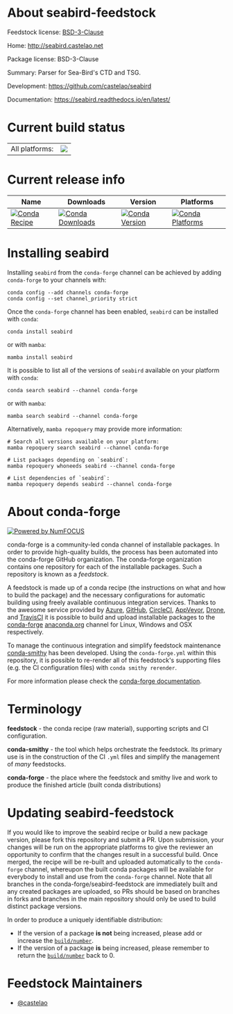 About seabird-feedstock
=======================

Feedstock license: [BSD-3-Clause](https://github.com/conda-forge/seabird-feedstock/blob/main/LICENSE.txt)

Home: http://seabird.castelao.net

Package license: BSD-3-Clause

Summary: Parser for Sea-Bird's CTD and TSG.

Development: https://github.com/castelao/seabird

Documentation: https://seabird.readthedocs.io/en/latest/

Current build status
====================


<table><tr><td>All platforms:</td>
    <td>
      <a href="https://dev.azure.com/conda-forge/feedstock-builds/_build/latest?definitionId=10479&branchName=main">
        <img src="https://dev.azure.com/conda-forge/feedstock-builds/_apis/build/status/seabird-feedstock?branchName=main">
      </a>
    </td>
  </tr>
</table>

Current release info
====================

| Name | Downloads | Version | Platforms |
| --- | --- | --- | --- |
| [![Conda Recipe](https://img.shields.io/badge/recipe-seabird-green.svg)](https://anaconda.org/conda-forge/seabird) | [![Conda Downloads](https://img.shields.io/conda/dn/conda-forge/seabird.svg)](https://anaconda.org/conda-forge/seabird) | [![Conda Version](https://img.shields.io/conda/vn/conda-forge/seabird.svg)](https://anaconda.org/conda-forge/seabird) | [![Conda Platforms](https://img.shields.io/conda/pn/conda-forge/seabird.svg)](https://anaconda.org/conda-forge/seabird) |

Installing seabird
==================

Installing `seabird` from the `conda-forge` channel can be achieved by adding `conda-forge` to your channels with:

```
conda config --add channels conda-forge
conda config --set channel_priority strict
```

Once the `conda-forge` channel has been enabled, `seabird` can be installed with `conda`:

```
conda install seabird
```

or with `mamba`:

```
mamba install seabird
```

It is possible to list all of the versions of `seabird` available on your platform with `conda`:

```
conda search seabird --channel conda-forge
```

or with `mamba`:

```
mamba search seabird --channel conda-forge
```

Alternatively, `mamba repoquery` may provide more information:

```
# Search all versions available on your platform:
mamba repoquery search seabird --channel conda-forge

# List packages depending on `seabird`:
mamba repoquery whoneeds seabird --channel conda-forge

# List dependencies of `seabird`:
mamba repoquery depends seabird --channel conda-forge
```


About conda-forge
=================

[![Powered by
NumFOCUS](https://img.shields.io/badge/powered%20by-NumFOCUS-orange.svg?style=flat&colorA=E1523D&colorB=007D8A)](https://numfocus.org)

conda-forge is a community-led conda channel of installable packages.
In order to provide high-quality builds, the process has been automated into the
conda-forge GitHub organization. The conda-forge organization contains one repository
for each of the installable packages. Such a repository is known as a *feedstock*.

A feedstock is made up of a conda recipe (the instructions on what and how to build
the package) and the necessary configurations for automatic building using freely
available continuous integration services. Thanks to the awesome service provided by
[Azure](https://azure.microsoft.com/en-us/services/devops/), [GitHub](https://github.com/),
[CircleCI](https://circleci.com/), [AppVeyor](https://www.appveyor.com/),
[Drone](https://cloud.drone.io/welcome), and [TravisCI](https://travis-ci.com/)
it is possible to build and upload installable packages to the
[conda-forge](https://anaconda.org/conda-forge) [anaconda.org](https://anaconda.org/)
channel for Linux, Windows and OSX respectively.

To manage the continuous integration and simplify feedstock maintenance
[conda-smithy](https://github.com/conda-forge/conda-smithy) has been developed.
Using the ``conda-forge.yml`` within this repository, it is possible to re-render all of
this feedstock's supporting files (e.g. the CI configuration files) with ``conda smithy rerender``.

For more information please check the [conda-forge documentation](https://conda-forge.org/docs/).

Terminology
===========

**feedstock** - the conda recipe (raw material), supporting scripts and CI configuration.

**conda-smithy** - the tool which helps orchestrate the feedstock.
                   Its primary use is in the construction of the CI ``.yml`` files
                   and simplify the management of *many* feedstocks.

**conda-forge** - the place where the feedstock and smithy live and work to
                  produce the finished article (built conda distributions)


Updating seabird-feedstock
==========================

If you would like to improve the seabird recipe or build a new
package version, please fork this repository and submit a PR. Upon submission,
your changes will be run on the appropriate platforms to give the reviewer an
opportunity to confirm that the changes result in a successful build. Once
merged, the recipe will be re-built and uploaded automatically to the
`conda-forge` channel, whereupon the built conda packages will be available for
everybody to install and use from the `conda-forge` channel.
Note that all branches in the conda-forge/seabird-feedstock are
immediately built and any created packages are uploaded, so PRs should be based
on branches in forks and branches in the main repository should only be used to
build distinct package versions.

In order to produce a uniquely identifiable distribution:
 * If the version of a package **is not** being increased, please add or increase
   the [``build/number``](https://docs.conda.io/projects/conda-build/en/latest/resources/define-metadata.html#build-number-and-string).
 * If the version of a package **is** being increased, please remember to return
   the [``build/number``](https://docs.conda.io/projects/conda-build/en/latest/resources/define-metadata.html#build-number-and-string)
   back to 0.

Feedstock Maintainers
=====================

* [@castelao](https://github.com/castelao/)

